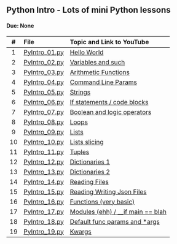 ## Python Intro - Lots of mini Python lessons
#### Due: None


|   #   | File                                    | Topic and Link to YouTube                                                                    |
| :---: | :-------------------------------------- | :------------------------------------------------------------------------------------------- |
|   1   | [PyIntro_01.py](PyIntro_01.py)          | <a href="https://youtu.be/QckmB6pqnlU" target="_new" >Hello World </a>                       |
|   2   | [PyIntro_02.py](PyIntro_02.py)          | <a href="https://youtu.be/yEdHlE7tElo" target="_new" >Variables and such</a>                 |
|   3   | [PyIntro_03.py](PyIntro_03.py)          | <a href="https://youtu.be/ZLrvwY0T2Dc" target="_new" >Arithmetic Functions</a>               |
|   4   | [PyIntro_04.py](PyIntro_04.py)          | <a href="https://youtu.be/EFC_3v_vkyU" target="_new" > Command Line Params</a>               |
|   5   | [PyIntro_05.py](PyIntro_05.py)          | <a href="https://youtu.be/Wd6kQfH5Q00" target="_new" >Strings </a>                           |
|   6   | [PyIntro_06.py](PyIntro_06.py)          | <a href="https://youtu.be/G-AdW7Vj-Vo" target="_new" >If statements / code blocks </a>       |
|   7   | [PyIntro_07.py](PyIntro_07.py)          | <a href="https://youtu.be/xbZQ07QlzIE " target="_new"> Boolean and logic operators</a>       |
|   8   | [PyIntro_08.py](PyIntro_08.py)          | <a href="https://youtu.be/yZPi242Gj3U" target="_new" >Loops     </a>                         |
|   9   | [PyIntro_09.py](PyIntro_09.py)          | <a href="https://youtu.be/LVU995Ct328" target="_new" > Lists</a>                             |
|  10   | [PyIntro_10.py](PyIntro_10.py)          | <a href="https://youtu.be/tDppuOA4r5M" target="_new" >Lists slicing   </a>                   |
|  11   | [PyIntro_11.py](PyIntro_11.py)          | <a href="https://youtu.be/6Fh71QoIODE" target="_new" > Tuples </a>                           |
|  12   | [PyIntro_12.py](PyIntro_12.py)          | <a href="https://youtu.be/DC8z2HwDpuE" target="_new" >Dictionaries 1 </a>                    |
|  13   | [PyIntro_13.py](PyIntro_13.py)          | <a href="https://youtu.be/x46PZ5OhxYk" target="_new" > Dictionaries 2</a>                    |
|  14   | [PyIntro_14.py](FileRead/PyIntro_14.py) | <a href="https://youtu.be/8yuPUr3BFUQ" target="_new" > Reading Files</a>                     |
|  15   | [PyIntro_15.py](FileRead/PyIntro_15.py) | <a href="https://youtu.be/xL9IH3HfRmo" target="_new" > Reading Writing Json Files</a>        |
|  16   | [PyIntro_16.py](PyIntro_16.py)          | <a href="https://youtu.be/sBexoNS1Z34" target="_new" > Functions (very basic)</a>            |
|  17   | [PyIntro_17.py](PyIntro_17.py)          | <a href="https://youtu.be/uthf-GGGYA0" target="_new" > Modules (ehh) / __if main == blah</a> |
|  18   | [PyIntro_18.py](PyIntro_18.py)          | <a href="https://youtu.be/SckYXjqRPLA" target="_new" > Default func params and *args</a>     |
|  19   | [PyIntro_19.py](PyIntro_19.py)          | <a href="https://youtu.be/Xt4Zlq_OSk4" target="_new" > Kwargs</a>                            |